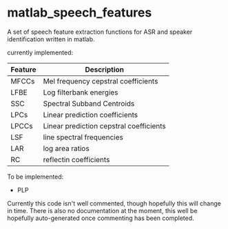 matlab_speech_features
======================

A set of speech feature extraction functions for ASR and speaker identification written in matlab.

currently implemented:

Feature | Description
--------| -----------
 MFCCs | Mel frequency cepstral coefficients
 LFBE | Log filterbank energies
 SSC | Spectral Subband Centroids
 LPCs | Linear prediction coefficients
 LPCCs | Linear prediction cepstral coefficients
 LSF | line spectral frequencies
 LAR | log area ratios
 RC | reflectin coefficients

To be implemented:

- PLP

Currently this code isn't well commented, though hopefully this will change in time. There is also no documentation 
at the moment, this well be hopefully auto-generated once commenting has been completed.

